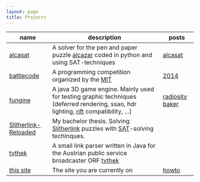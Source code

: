 ```yaml
---
layout: page
title: Projects
---
```


| name   |      description       | posts |
|----------|-------------|-----|
| [alcasat](https://github.com/david-westreicher/alcazar) | A solver for the pen and paper puzzle [alcazar](http://www.theincrediblecompany.com/alcazar-1/) coded in python and using SAT-techniques  | [alcasat](../2014/11/06/alcasat/) |
| [battlecode](http://www.battlecode.org)| A programming competition organized by the [MIT](http://mit.edu)| [2014](../2014/06/05/battlecode2014/)|
| [fungine](https://github.com/david-westreicher/fungine) |    A java 3D game engine. Mainly used for testing graphic techniques (deferred rendering, ssao, hdr lighting, [rift](http://www.oculusvr.com/) compatibility, ...)    |[radiosity baker](../2014/05/31/radiosity/) |
| [Slitherlink-Reloaded](../static/papers/ba-thesis.pdf) | My bachelor thesis. Solving [Slitherlink](http://en.wikipedia.org/wiki/Slitherlink) puzzles with [SAT](http://en.wikipedia.org/wiki/Boolean_satisfiability_problem)-solving techinques. |
| [tvthek](https://github.com/david-westreicher/tvthek) | A small link parser written in Java for the Austrian public service broadcaster ORF [tvthek](http://tvthek.orf.at/)|
| [this site](https://david-westreicher.github.io) | The site you are currently on |[howto](../2014/05/25/hi/) |
